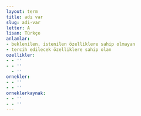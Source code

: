 ```yaml
---
layout: term
title: adı var
slug: adi-var
letter: A
lisan: Türkçe
anlamlar:
- beklenilen, istenilen özelliklere sahip olmayan
- tercih edilecek özelliklere sahip olan
ozellikler:
- - ''
- - ''
  - ''
ornekler:
- - ''
- - ''
orneklerkaynak:
- - ''
- - ''
---
```

